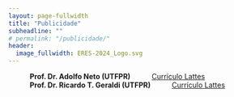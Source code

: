 ```yaml
---
layout: page-fullwidth
title: "Publicidade"
subheadline: ""
# permalink: "/publicidade/"
header:
  image_fullwidth: ERES-2024_Logo.svg
---
```


<div class="row">
	<div class="small-12 large-4 columns">        
			<img src="{{ site.urlimg }}/adolfo.jpeg" alt=""><br>
			<b>Prof. Dr. Adolfo Neto (UTFPR)</b><br>
			<a href="http://lattes.cnpq.br/0071119715272492" target="_blank">Currículo Lattes</a>
  </div> 
  
 <div class="small-12 large-4 columns">        
			<img src="{{ site.urlimg }}/ricardo.gif" alt=""><br>
			<b>Prof. Dr. Ricardo T. Geraldi (UTFPR)</b><br>
			<a href="http://lattes.cnpq.br/0117606153799342" target="_blank">Currículo Lattes</a>
  </div> 
</div>
